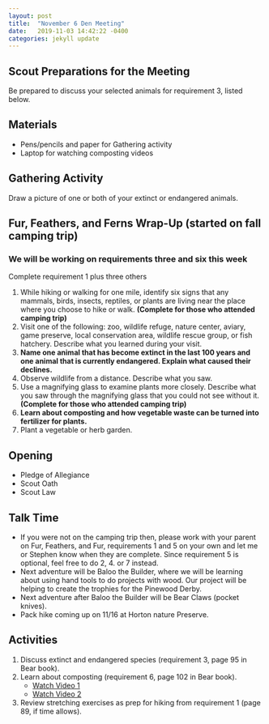 ```yaml
---
layout: post
title:  "November 6 Den Meeting"
date:   2019-11-03 14:42:22 -0400
categories: jekyll update
---
```


## Scout Preparations for the Meeting
Be prepared to discuss your selected animals for requirement 3, listed below.

## Materials
- Pens/pencils and paper for Gathering activity
- Laptop for watching composting videos

## Gathering Activity
Draw a picture of one or both of your extinct or endangered animals.

## Fur, Feathers, and Ferns Wrap-Up (started on fall camping trip)
### We will be working on requirements three and six this week
Complete requirement 1 plus three others
1. While hiking or walking for one mile, identify six signs that any mammals, birds, insects, reptiles, or plants are living near the place where you choose to hike or walk. **(Complete for those who attended camping trip)**
2. Visit one of the following: zoo, wildlife refuge, nature center, aviary, game preserve, local conservation area, wildlife rescue group, or fish hatchery. Describe what you learned during your visit.
3. **Name one animal that has become extinct in the last 100 years and one animal that is currently endangered. Explain what caused their declines.**
4. Observe wildlife from a distance. Describe what you saw.
5. Use a magnifying glass to examine plants more closely. Describe what you saw through the magnifying glass that you could not see without it. **(Complete for those who attended camping trip)**
6. **Learn about composting and how vegetable waste can be turned into fertilizer for plants.**
7. Plant a vegetable or herb garden.

## Opening
- Pledge of Allegiance
- Scout Oath
- Scout Law 
  
## Talk Time
- If you were not on the camping trip then, please work with your parent on Fur, Feathers, and Fur, requirements 1 and 5 on your own and let me or Stephen know when they are complete. Since requirement 5 is optional, feel free to do 2, 4. or 7 instead.
- Next adventure will be Baloo the Builder, where we will be learning about using hand tools to do projects with wood. Our project will be helping to create the trophies for the Pinewood Derby.
- Next adventure after Baloo the Builder will be Bear Claws (pocket knives).
- Pack hike coming up on 11/16 at Horton nature Preserve.

## Activities
1. Discuss extinct and endangered species (requirement 3, page 95 in Bear book).
2. Learn about composting (requirement 6, page 102 in Bear book).
   - [Watch Video 1](https://www.youtube.com/watch?v=dRXNo7Ieky8)
   - [Watch Video 2](https://video.nationalgeographic.com/video/green-guide-howdini/00000144-0a2d-d3cb-a96c-7b2d91870000)
3. Review stretching exercises as prep for hiking from requirement 1 (page 89, if time allows).

